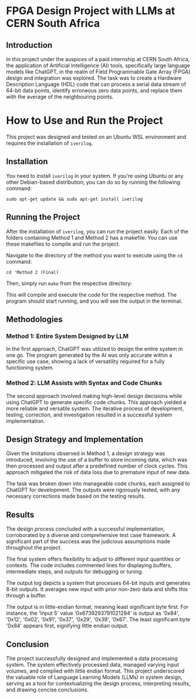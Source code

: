 # FPGA Design Project with LLMs at CERN South Africa

## Introduction

In this project under the auspices of a paid internship at CERN South Africa, the application of Artificial Intelligence (AI) tools, specifically large language models like ChatGPT, in the realm of Field Programmable Gate Array (FPGA) design and integration was explored. The task was to create a Hardware Description Language (HDL) code that can process a serial data stream of 64-bit data points, identify erroneous zero data points, and replace them with the average of the neighbouring points.

# How to Use and Run the Project

This project was designed and tested on an Ubuntu WSL environment and requires the installation of `iverilog`. 

## Installation

You need to install `iverilog` in your system. If you're using Ubuntu or any other Debian-based distribution, you can do so by running the following command:

```sudo apt-get update && sudo apt-get install iverilog```

## Running the Project

After the installation of `iverilog`, you can run the project easily. Each of the folders containing Method 1 and Method 2 has a makefile. You can use these makefiles to compile and run the project. 

Navigate to the directory of the method you want to execute using the `cd` command:

```cd 'Method 2 (Final)```

Then, simply run `make` from the respective directory:

This will compile and execute the code for the respective method. The program should start running, and you will see the output in the terminal.


## Methodologies

### Method 1: Entire System Designed by LLM

In the first approach, ChatGPT was utilized to design the entire system in one go. The program generated by the AI was only accurate within a specific use case, showing a lack of versatility required for a fully functioning system.

### Method 2: LLM Assists with Syntax and Code Chunks

The second approach involved making high-level design decisions while using ChatGPT to generate specific code chunks. This approach yielded a more reliable and versatile system. The iterative process of development, testing, correction, and investigation resulted in a successful system implementation.

## Design Strategy and Implementation

Given the limitations observed in Method 1, a design strategy was introduced, involving the use of a buffer to store incoming data, which was then processed and output after a predefined number of clock cycles. This approach mitigated the risk of data loss due to premature input of new data.

The task was broken down into manageable code chunks, each assigned to ChatGPT for development. The outputs were rigorously tested, with any necessary corrections made based on the testing results. 

## Results

The design process concluded with a successful implementation, corroborated by a diverse and comprehensive test case framework. A significant part of the success was the judicious assumptions made throughout the project.

The final system offers flexibility to adjust to different input quantities or contexts. The code includes commented lines for displaying buffers, intermediate steps, and outputs for debugging or tuning.

The output log depicts a system that processes 64-bit inputs and generates 8-bit outputs. It averages new input with prior non-zero data and shifts this through a buffer.

The output is in little-endian format, meaning least significant byte first. For instance, the 'Input 5' value '0x6739293791021284' is output as '0x84', '0x12', '0x02', '0x91', '0x37', '0x29', '0x39', '0x67'. The least significant byte '0x84' appears first, signifying little endian output.

## Conclusion

The project successfully designed and implemented a data processing system. The system effectively processed data, managed varying input volumes, and complied with little endian format. This project underscored the valuable role of Language Learning Models (LLMs) in system design, serving as a tool for contextualizing the design process, interpreting results, and drawing concise conclusions.
